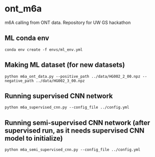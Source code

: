# ont_m6a
m6A calling from ONT data. Repository for UW GS hackathon


## ML conda env

```
conda env create -f envs/ml_env.yml
```

## Making ML dataset (for new datasets)

```
python m6a_ont_data.py --positive_path ../data/HG002_2_00.npz --negative_path ../data/HG002_3_00.npz
```

## Running supervised CNN network

```
python m6a_supervised_cnn.py --config_file ../config.yml
```

## Running semi-supervised CNN network (after supervised run, as it needs supervised CNN model to initialize)

```
python m6a_semi_supervised_cnn.py --config_file ../config.yml
```